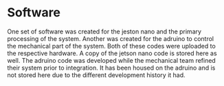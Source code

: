 # Software

One set of software was created for the jeston nano and the primary processing of the system. Another was created for the adruino to control the mechanical part of
the system. Both of these codes were uploaded to the respective hardware. A copy of the jetson nano code is stored here as well. The adruino code was developed while
the mechanical team refined their system prior to integration. It has been housed on the adruino and is not stored here due to the different development history it
had.
